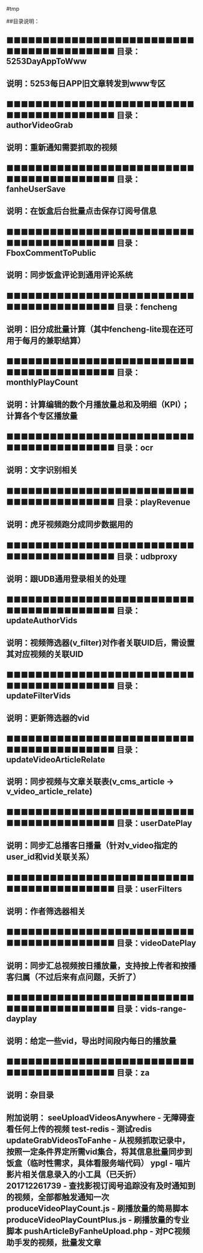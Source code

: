 #tmp

##目录说明：

■■■■■■■■■■■■■■■■■■■■■■■■■■■■■■■■■■■■■■■■■
目录：5253DayAppToWww
-----------------------------------------
说明：5253每日APP旧文章转发到www专区
-----------------------------------------





■■■■■■■■■■■■■■■■■■■■■■■■■■■■■■■■■■■■■■■■■
目录：authorVideoGrab
-----------------------------------------
说明：重新通知需要抓取的视频
-----------------------------------------





■■■■■■■■■■■■■■■■■■■■■■■■■■■■■■■■■■■■■■■■■
目录：fanheUserSave
-----------------------------------------
说明：在饭盒后台批量点击保存订阅号信息
-----------------------------------------





■■■■■■■■■■■■■■■■■■■■■■■■■■■■■■■■■■■■■■■■■
目录：FboxCommentToPublic
-----------------------------------------
说明：同步饭盒评论到通用评论系统
-----------------------------------------





■■■■■■■■■■■■■■■■■■■■■■■■■■■■■■■■■■■■■■■■■
目录：fencheng
-----------------------------------------
说明：旧分成批量计算（其中fencheng-lite现在还可用于每月的兼职结算）
-----------------------------------------





■■■■■■■■■■■■■■■■■■■■■■■■■■■■■■■■■■■■■■■■■
目录：monthlyPlayCount
-----------------------------------------
说明：计算编辑的数个月播放量总和及明细（KPI）；计算各个专区播放量
-----------------------------------------





■■■■■■■■■■■■■■■■■■■■■■■■■■■■■■■■■■■■■■■■■
目录：ocr
-----------------------------------------
说明：文字识别相关
-----------------------------------------





■■■■■■■■■■■■■■■■■■■■■■■■■■■■■■■■■■■■■■■■■
目录：playRevenue
-----------------------------------------
说明：虎牙视频跑分成同步数据用的
-----------------------------------------





■■■■■■■■■■■■■■■■■■■■■■■■■■■■■■■■■■■■■■■■■
目录：udbproxy
-----------------------------------------
说明：跟UDB通用登录相关的处理
-----------------------------------------





■■■■■■■■■■■■■■■■■■■■■■■■■■■■■■■■■■■■■■■■■
目录：updateAuthorVids
-----------------------------------------
说明：视频筛选器(v_filter)对作者关联UID后，需设置其对应视频的关联UID
-----------------------------------------





■■■■■■■■■■■■■■■■■■■■■■■■■■■■■■■■■■■■■■■■■
目录：updateFilterVids
-----------------------------------------
说明：更新筛选器的vid
-----------------------------------------





■■■■■■■■■■■■■■■■■■■■■■■■■■■■■■■■■■■■■■■■■
目录：updateVideoArticleRelate
-----------------------------------------
说明：同步视频与文章关联表(v_cms_article -> v_video_article_relate)
-----------------------------------------





■■■■■■■■■■■■■■■■■■■■■■■■■■■■■■■■■■■■■■■■■
目录：userDatePlay
-----------------------------------------
说明：同步汇总播客日播量（针对v_video指定的user_id和vid关联关系）
-----------------------------------------





■■■■■■■■■■■■■■■■■■■■■■■■■■■■■■■■■■■■■■■■■
目录：userFilters
-----------------------------------------
说明：作者筛选器相关
-----------------------------------------





■■■■■■■■■■■■■■■■■■■■■■■■■■■■■■■■■■■■■■■■■
目录：videoDatePlay
-----------------------------------------
说明：同步汇总视频按日播放量，支持按上传者和按播客归属（不过后来有点问题，夭折了）
-----------------------------------------





■■■■■■■■■■■■■■■■■■■■■■■■■■■■■■■■■■■■■■■■■
目录：vids-range-dayplay
-----------------------------------------
说明：给定一些vid，导出时间段内每日的播放量
-----------------------------------------





■■■■■■■■■■■■■■■■■■■■■■■■■■■■■■■■■■■■■■■■■
目录：za
-----------------------------------------
说明：杂目录
-----------------------------------------
附加说明：
    seeUploadVideosAnywhere - 无障碍查看任何上传的视频
    test-redis - 测试redis
    updateGrabVideosToFanhe - 从视频抓取记录中，按照一定条件界定所需vid集合，将其信息批量同步到饭盒（临时性需求，具体看服务端代码）
    ypgl - 喵片影片相关信息录入的小工具（已夭折）
    201712261739 - 查找影视订阅号追踪没有及时通知到的视频，全部都触发通知一次
    produceVideoPlayCount.js - 刷播放量的简易脚本
    produceVideoPlayCountPlus.js - 刷播放量的专业脚本
    pushArticleByFanheUpload.php - 对PC视频助手发的视频，批量发文章
-----------------------------------------



